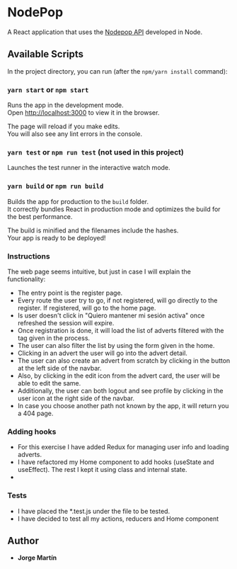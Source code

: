 # NodePop

A React application that uses the [Nodepop API](https://github.com/IsmaelB83/keepcoding-backend-node) developed in Node.

## Available Scripts

In the project directory, you can run (after the `npm/yarn install` command):

### `yarn start` or `npm start`

Runs the app in the development mode.<br />
Open [http://localhost:3000](http://localhost:3000) to view it in the browser.

The page will reload if you make edits.<br />
You will also see any lint errors in the console.

### `yarn test` or `npm run test` (not used in this project)

Launches the test runner in the interactive watch mode.<br />

### `yarn build` or `npm run build`

Builds the app for production to the `build` folder.<br />
It correctly bundles React in production mode and optimizes the build for the best performance.

The build is minified and the filenames include the hashes.<br />
Your app is ready to be deployed!

### Instructions

The web page seems intuitive, but just in case I will explain the functionality:

- The entry point is the register page.
- Every route the user try to go, if not registered, will go directly to the register. If registered, will go to the home page.
- Is user doesn't click in "Quiero mantener mi sesión activa" once refreshed the session will expire.
- Once registration is done, it will load the list of adverts filtered with the tag given in the process.
- The user can also filter the list by using the form given in the home.
- Clicking in an advert the user will go into the advert detail.
- The user can also create an advert from scratch by clicking in the button at the left side of the navbar.
- Also, by clicking in the edit icon from the advert card, the user will be able to edit the same.
- Additionally, the user can both logout and see profile by clicking in the user icon at the right side of the navbar.
- In case you choose another path not known by the app, it will return you a 404 page.

### Adding hooks

- For this exercise I have added Redux for managing user info and loading adverts.
- I have refactored my Home component to add hooks (useState and useEffect). The rest I kept it using class and internal state.
-

### Tests

- I have placed the \*.test.js under the file to be tested.
- I have decided to test all my actions, reducers and Home component

## Author

- **Jorge Martín**
